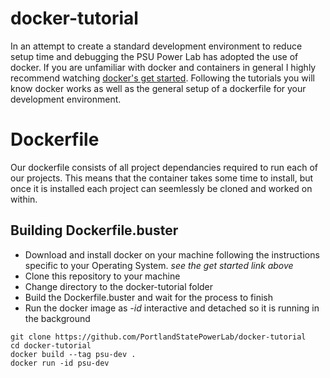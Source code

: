 # docker-tutorial
In an attempt to create a standard development environment to reduce setup time and debugging the PSU Power Lab has adopted the use of docker. If you are unfamiliar with docker and containers in general I highly recommend watching [docker's get started](https://docs.docker.com/get-started/). Following the tutorials you will know docker works as well as the general setup of a dockerfile for your development environment.

# Dockerfile
Our dockerfile consists of all project dependancies required to run each of our projects. This means that the container takes some time to install, but once it is installed each project can seemlessly be cloned and worked on within. 

## Building Dockerfile.buster
- Download and install docker on your machine following the instructions specific to your Operating System. *see the get started link above*
- Clone this repository to your machine
- Change directory to the docker-tutorial folder
- Build the Dockerfile.buster and wait for the process to finish
- Run the docker image as *-id* interactive and detached so it is running in the background

```shell
git clone https://github.com/PortlandStatePowerLab/docker-tutorial
cd docker-tutorial
docker build --tag psu-dev .
docker run -id psu-dev
```
